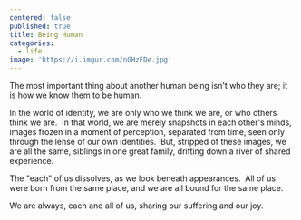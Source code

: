 ```yaml
---
centered: false
published: true
title: Being Human
categories:
  - life
image: 'https://i.imgur.com/nGHzFDe.jpg'
---
```

The most important thing
about another human being
isn't who they are;
it is how we know them
to be human.

In the world of identity,
we are only
who we think we are,
or who others think we are.
​
In that world,
we are merely snapshots
in each other's minds,
images frozen 
in a moment of perception,
separated from time,
seen only 
through the lense
of our own identities.
​
But, stripped of these images,
we are all the same,
siblings in one great family,
drifting down a river 
of shared experience.

The "each" of us dissolves,
as we look beneath appearances.
​
All of us were born 
from the same place,
and we are all bound 
for the same place.

We are always,
each and all of us,
sharing our suffering 
and our joy.
​

​





